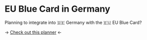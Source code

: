 # EU Blue Card in Germany

Planning to integrate into 🇩🇪 Germany with the 🇪🇺 EU Blue Card?

→ [Check out this planner](https://isqua.github.io/eu-blue-card-germany/) ←
